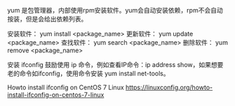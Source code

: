 yum 是包管理器，内部使用rpm安装软件。yum会自动安装依赖，rpm不会自动按装，但是会给出依赖列表。

安装软件： yum install <package_name>
更新软件： yum update <package_name>
查找软件： yum search <package_name>
删除软件： yum remove <package_name>

安装 ifconfig
鼓励使用 ip 命令，例如查看IP命令：ip address show，如果想要老的命令如ifconfig，使用命令安装 yum install net-tools。

Howto install ifconfig on CentOS 7 Linux
https://linuxconfig.org/howto-install-ifconfig-on-centos-7-linux